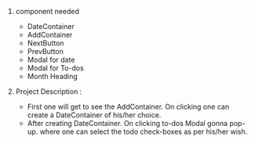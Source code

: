 1. component needed

   - DateContainer
   - AddContainer
   - NextButton
   - PrevButton
   - Modal for date
   - Modal for To-dos
   - Month Heading

2. Project Description :
   - First one will get to see the AddContainer. On clicking one can create a DateContainer of his/her choice.
   - After creating DateContainer. On clicking to-dos Modal gonna pop-up. where one can select the todo check-boxes as per his/her wish.

